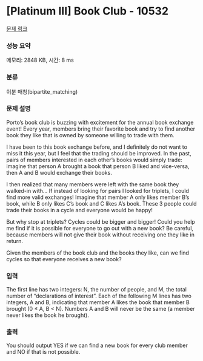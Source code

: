 # [Platinum III] Book Club - 10532 

[문제 링크](https://www.acmicpc.net/problem/10532) 

### 성능 요약

메모리: 2848 KB, 시간: 8 ms

### 분류

이분 매칭(bipartite_matching)

### 문제 설명

<p>Porto’s book club is buzzing with excitement for the annual book exchange event! Every year, members bring their favorite book and try to find another book they like that is owned by someone willing to trade with them.</p>

<p>I have been to this book exchange before, and I definitely do not want to miss it this year, but I feel that the trading should be improved. In the past, pairs of members interested in each other’s books would simply trade: imagine that person A brought a book that person B liked and vice-versa, then A and B would exchange their books.</p>

<p>I then realized that many members were left with the same book they walked-in with... If instead of looking for pairs I looked for triplets, I could find more valid exchanges! Imagine that member A only likes member B’s book, while B only likes C’s book and C likes A’s book. These 3 people could trade their books in a cycle and everyone would be happy!</p>

<p>But why stop at triplets? Cycles could be bigger and bigger! Could you help me find if it is possible for everyone to go out with a new book? Be careful, because members will not give their book without receiving one they like in return.</p>

<p>Given the members of the book club and the books they like, can we find cycles so that everyone receives a new book?</p>

### 입력 

 <p>The first line has two integers: N, the number of people, and M, the total number of “declarations of interest”. Each of the following M lines has two integers, A and B, indicating that member A likes the book that member B brought (0 ≤ A, B < N). Numbers A and B will never be the same (a member never likes the book he brought).</p>

### 출력 

 <p>You should output YES if we can find a new book for every club member and NO if that is not possible.</p>

